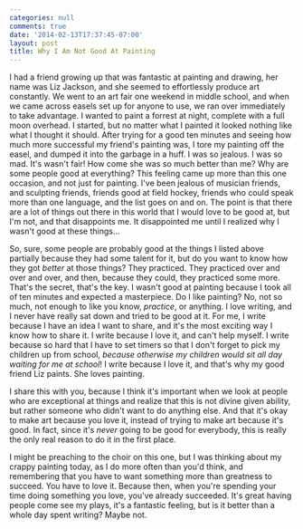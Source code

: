 ```yaml
---
categories: null
comments: true
date: '2014-02-13T17:37:45-07:00'
layout: post
title: Why I Am Not Good At Painting
---
```


I had a friend growing up that was fantastic at painting and drawing, her name was Liz Jackson, and she seemed to effortlessly produce art constantly. We went to an art fair one weekend in middle school, and when we came across easels set up for anyone to use, we ran over immediately to take advantage. I wanted to paint a forrest at night, complete with a full moon overhead. I started, but no matter what I painted it looked nothing like what I thought it should. After trying for a good ten minutes and seeing how much more successful my friend's painting was, I tore my painting off the easel, and dumped it into the garbage in a huff. I was so jealous. I was so mad. It's wasn't fair! How come she was so much better than me? Why are some people good at everything? This feeling came up more than this one occasion, and not just for painting. I've been jealous of musician friends, and sculpting friends, friends good at field hockey, friends who could speak more than one language, and the list goes on and on. The point is that there are a lot of things out there in this world that I would love to be good at, but I'm not, and that disappoints me. It disappointed me until I realized why I wasn't good at these things...

So, sure, some people are probably good at the things I listed above partially because they had some talent for it, but do you want to know how they got *better* at those things? They practiced. They practiced over and over and over, and then, because they could, they practiced some more. That's the secret, that's the key. I wasn't good at painting because I took all of ten minutes and expected a masterpiece. Do I like painting? No, not so much, not enough to like you know, *practice*, or anything. I love writing, and I never have really sat down and tried to be good at it. For me, I write because I have an idea I want to share, and it's the most exciting way I know how to share it. I write because I love it, and can't help myself. I write because so hard that I have to set timers so that I don't forget to pick my children up from school, *because otherwise my children would sit all day waiting for me at school*! I write because I love it, and that's why my good friend Liz paints. She loves painting. 

I share this with you, because I think it's important when we look at people who are exceptional at things and realize that this is not divine given ability, but rather someone who didn't want to do anything else. And that it's okay to make art because you love it, instead of trying to make art because it's good. In fact, since it's *never* going to be good for everybody, this is really the only real reason to do it in the first place. 

I might be preaching to the choir on this one, but I was thinking about my crappy painting today, as I do more often than you'd think, and remembering that you have to want something more than greatness to succeed. You have to love it. Because then, when you're spending your time doing something you love, you've already succeeded. It's great having people come see my plays, it's a fantastic feeling, but is it better than a whole day spent writing? Maybe not.